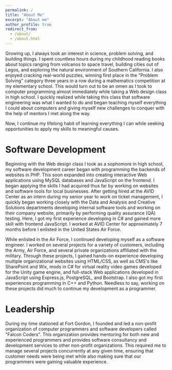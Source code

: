 ```yaml
---
permalink: /
title: "About Me"
excerpt: "About me"
author_profile: true
redirect_from: 
  - /about/
  - /about.html
---
```


Growing up, I always took an interest in science, problem solving, and building things. I spent countless hours during my childhood reading books about topics ranging from volcanos to space travel, building cities out of Legos, and exploring the natural environment of Southern California. I also enjoyed cracking real-world puzzles, winning first place in the "Problem Solving" category three years in a row during a mathematics competition at my elementary school. This would turn out to be an omen as I took to computer programming almost immediately while taking a Web design class in high school. I quickly realized while taking this class that software engineering was what I wanted to do and began teaching myself everything I could about computers and giving myself new challenges to conquer with the help of mentors I met along the way.

Now, I continue my lifelong habit of learning everything I can while seeking opportunities to apply my skills to meaningful causes.

Software Development
======
Beginning with the Web design class I took as a sophomore in high school, my software development career began with programming the backends of websites in PHP. This soon expanded into creating interactive Web applications using MySQL databases and JavaScript on the frontend. I began applying the skills I had acquired thus far by working on websites and software tools for local businesses. After getting hired at the AVID Center as an intern during my senior year to work on ticket management, I quickly began working closely with the Data and Analysis and Creative Solutions departments developing internal software tools and working on their company website, primarily by performing quality assurance (QA) testing. Here, I got my first experience developing in C# and gained more skill with frontend JavaScript. I worked at AVID Center for approximately 7 months before I enlisted in the United States Air Force.

While enlisted in the Air Force, I continued developing myself as a software engineer. I worked on several projects for a variety of customers, including the Army, Air Force, and several private organizations affiliated with the military. Through these projects, I gained hands-on experience developing multiple organizational websites using HTML/CSS, as well as CMS's like SharePoint and Wix, mods in C# for virtual reality video games developed for the Unity game engine, and full-stack Web applications developed in JavaScript using Express.js, PostgreSQL, and Bootstrap. I also got my first experiences programming in C++ and Python. Needless to say, working on these projects did much to continue my development as a programmer.

Leadership
======
During my time stationed at Fort Gordon, I founded and led a non-profit organization of computer programmers and software developers called "Falcon Coders". This organization provides mentoring for both new and experienced programmers and provides software consultancy and development services to other non-profit organizations. This required me to manage several projects concurrently at any given time, ensuring that customer needs were being met while also making sure that our programmers were gaining valuable experience.